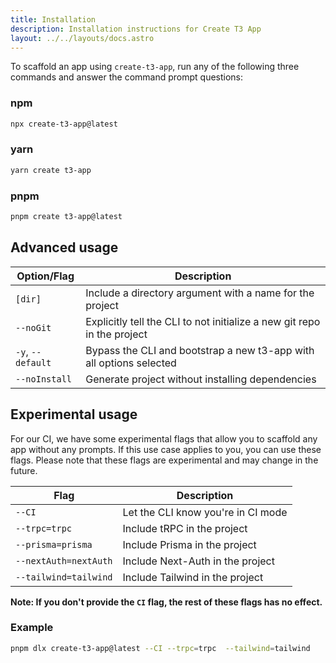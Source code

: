 ```yaml
---
title: Installation
description: Installation instructions for Create T3 App
layout: ../../layouts/docs.astro
---
```


To scaffold an app using `create-t3-app`, run any of the following three commands and answer the command prompt questions:

### npm

```bash
npx create-t3-app@latest
```

### yarn

```bash
yarn create t3-app
```

### pnpm

```bash
pnpm create t3-app@latest
```

## Advanced usage

| Option/Flag       | Description                                                             |
| ----------------- | ----------------------------------------------------------------------- |
| `[dir]`           | Include a directory argument with a name for the project                |
| `--noGit`         | Explicitly tell the CLI to not initialize a new git repo in the project |
| `-y`, `--default` | Bypass the CLI and bootstrap a new t3-app with all options selected     |
| `--noInstall`     | Generate project without installing dependencies                        |

## Experimental usage

For our CI, we have some experimental flags that allow you to scaffold any app without any prompts. If this use case applies to you, you can use these flags. Please note that these flags are experimental and may change in the future.

| Flag                  | Description                        |
| --------------------- | ---------------------------------- |
| `--CI`                | Let the CLI know you're in CI mode |
| `--trpc=trpc`         | Include tRPC in the project        |
| `--prisma=prisma`     | Include Prisma in the project      |
| `--nextAuth=nextAuth` | Include Next-Auth in the project   |
| `--tailwind=tailwind` | Include Tailwind in the project    |

**Note: If you don't provide the `CI` flag, the rest of these flags has no effect.**

### Example

```bash
pnpm dlx create-t3-app@latest --CI --trpc=trpc  --tailwind=tailwind
```
